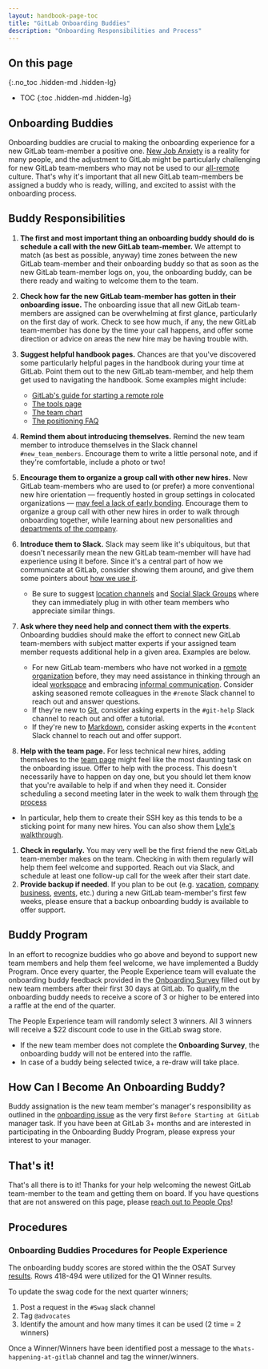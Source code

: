 ```yaml
---
layout: handbook-page-toc
title: "GitLab Onboarding Buddies"
description: "Onboarding Responsibilities and Process"
---
```


## On this page
{:.no_toc .hidden-md .hidden-lg}

- TOC
{:toc .hidden-md .hidden-lg}

## Onboarding Buddies

Onboarding buddies are crucial to making the onboarding experience for a new GitLab team-member a positive one. [New Job Anxiety](http://www.classycareergirl.com/2017/02/new-job-anxiety-conquer/) is a reality for many people, and the adjustment to GitLab might be particularly challenging for new GitLab team-members who may not be used to our [all-remote](/company/culture/all-remote/) culture. That's why it's important that all new GitLab team-members be assigned a buddy who is ready, willing, and excited to assist with the onboarding process.


## Buddy Responsibilities

1. **The first and most important thing an onboarding buddy should do is schedule a call with the new GitLab team-member.** We attempt to match (as best as possible, anyway) time zones between the new GitLab team-member and their onboarding buddy so that as soon as the new GitLab team-member logs on, you, the onboarding buddy, can be there ready and waiting to welcome them to the team.
1. **Check how far the new GitLab team-member has gotten in their onboarding issue.** The onboarding issue that all new GitLab team-members are assigned can be overwhelming at first glance, particularly on the first day of work. Check to see how much, if any, the new GitLab team-member has done by the time your call happens, and offer some direction or advice on areas the new hire may be having trouble with.
1. **Suggest helpful handbook pages.** Chances are that you've discovered some particularly helpful pages in the handbook during your time at GitLab. Point them out to the new GitLab team-member, and help them get used to navigating the handbook. Some examples might include:
     * [GitLab's guide for starting a remote role](/company/culture/all-remote/getting-started/)
     * [The tools page](/handbook/tools-and-tips)
     * [The team chart](/company/team/org-chart)
     * [The positioning FAQ](/handbook/positioning-faq)
1. **Remind them about introducing themselves.** Remind the new team member to introduce themselves in the Slack channel `#new_team_members`. Encourage them to write a little personal note, and if they're comfortable, include a photo or two!
1.  **Encourage them to organize a group call with other new hires.** New GitLab team-members who are used to (or prefer) a more conventional new hire orientation — frequently hosted in group settings in colocated organizations — [may feel a lack of early bonding](/company/culture/all-remote/learning-and-development/). Encourage them to organize a group call with other new hires in order to walk through onboarding together, while learning about new personalities and [departments of the company](/company/team/structure/).
1. **Introduce them to Slack.** Slack may seem like it's ubiquitous, but that doesn't necessarily mean the new GitLab team-member will have had experience using it before. Since it's a central part of how we communicate at GitLab, consider showing them around, and give them some pointers about [how we use it](/handbook/communication/#chat). 
  
     * Be sure to suggest [location channels](/handbook/communication/chat/#location-channels-loc_) and [Social Slack Groups](/handbook/communication/chat/#social-groups) where they can immediately plug in with other team members who appreciate similar things.
1. **Ask where they need help and connect them with the experts**. Onboarding buddies should make the effort to connect new GitLab team-members with subject matter experts if your assigned team member requests additional help in a given area. Examples are below.
     * For new GitLab team-members who have not worked in a [remote organization](/company/culture/all-remote/) before, they may need assistance in thinking through an ideal [workspace](/company/culture/all-remote/workspace/) and embracing [informal communication](/company/culture/all-remote/informal-communication/). Consider asking seasoned remote colleagues in the `#remote` Slack channel to reach out and answer questions.
     * If they're new to [Git](/training/), consider asking experts in the `#git-help` Slack channel to reach out and offer a tutorial.
     * If they're new to [Markdown](/blog/2018/08/17/gitlab-markdown-tutorial/), consider asking experts in the `#content` Slack channel to reach out and offer support.
1. **Help with the team page.** For less technical new hires, adding themselves to the [team page](/company/team/) might feel like the most daunting task on the onboarding issue. Offer to help with the process. This doesn't necessarily have to happen on day one, but you should let them know that you're available to help if and when they need it. Consider scheduling a second meeting later in the week to walk them through [the process](/handbook/git-page-update/#11-add-yourself-to-the-team-page)
  * In particular, help them to create their SSH key as this tends to be a sticking point for many new hires. You can also show them [Lyle's walkthrough](https://youtu.be/_FIOhk03VtM).
1. **Check in regularly.** You may very well be the first friend the new GitLab team-member makes on the team. Checking in with them regularly will help them feel welcome and supported. Reach out via Slack, and schedule at least one follow-up call for the week after their start date.
1. **Provide backup if needed**. If you plan to be out (e.g. [vacation](/handbook/paid-time-off/), [company business](/handbook/travel/), [events](/events/), etc.) during a new GitLab team-member's first few weeks, please ensure that a backup onboarding buddy is available to offer support.

## Buddy Program

In an effort to recognize buddies who go above and beyond to support new team members and help them feel welcome, we have implemented a Buddy Program. Once every quarter, the People Experience team will evaluate the onboarding buddy feedback provided in the [Onboarding Survey](https://docs.google.com/forms/d/1sigbOqWKuEtGyLROghvivgWErRnfbUI1_-57XhAwu_8/edit) filled out by new team members after their first 30 days at GitLab. To qualify,m the onboarding buddy needs to receive a score of 3 or higher to be entered into a raffle at the end of the quarter. 

The People Experience team will randomly select 3 winners. All 3 winners will receive a $22 discount code to use in the GitLab swag store.

- If the new team member does not complete the **Onboarding Survey**, the onboarding buddy will not be entered into the raffle. 
- In case of a buddy being selected twice, a re-draw will take place. 


## How Can I Become An Onboarding Buddy?

Buddy assignation is the new team member's manager's responsibility as outlined in the [onboarding issue](https://gitlab.com/gitlab-com/people-group/employment-templates-2/-/blob/master/.gitlab/issue_templates/onboarding.md) as the very first `Before Starting at GitLab` manager task. If you have been at GitLab 3+ months and are interested in participating in the Onboarding Buddy Program, please express your interest to your manager.

## That's it!

That's all there is to it! Thanks for your help welcoming the newest GitLab team-member to the team and getting them on board. If you have questions that are not answered on this page, please [reach out to People Ops](/handbook/people-group/)!

## Procedures 

### Onboarding Buddies Procedures for People Experience


The onboarding buddy scores are stored within the the OSAT Survey [results](https://docs.google.com/spreadsheets/d/1sAaQntIaQAnj8Z1NY6WRyQGRIyIoKa_6TratKWtScdo/edit#gid=63110344). Rows 418-494 were utilized for the Q1 Winner results. 

To update the swag code for the next quarter winners; 
1. Post a request in the `#Swag` slack channel 
1. Tag `@advocates`
1. Identify the amount and how many times it can be used (2 time = 2 winners)

Once a Winner/Winners have been identified post a message to the `Whats-happening-at-gitlab` channel and tag the winner/winners. 


